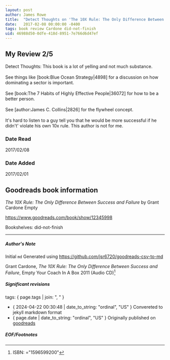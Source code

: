 ```yaml
---
layout: post
author: James Rowe
title:  "Detect Thoughts on 'The 10X Rule: The Only Difference Between Success and Failure'"
date:   2017-02-08 00:00:00 -0400
tags: book review Cardone did-not-finish
uid: 46988d50-0dfe-418d-8951-7e766d6d47ef
---
```


<!-- highly dependent on how you personally use jekyll templates, and how you want this to show up -->

## My Review 2/5

Detect Thoughts: This book is a lot of yelling and not much substance.<br/><br/>See things like [book:Blue Ocean Strategy|4898] for a discussion on how dominating a sector is important.<br/><br/>See [book:The 7 Habits of Highly Effective People|36072] for how to be a better person.<br/><br/>See [author:James C. Collins|2826] for the flywheel concept.<br/><br/>It's hard to listen to a guy tell you that he would be more successful if he didn't' violate his own 10x rule. This author is not for me.

### Date Read
2017/02/08

### Date Added
2017/02/01

## Goodreads book information

*The 10X Rule: The Only Difference Between Success and Failure* by Grant Cardone
Empty

https://www.goodreads.com/book/show/12345998

Bookshelves: did-not-finish

---

##### Author's Note

Initial `md` Generated using https://github.com/jsr6720/goodreads-csv-to-md

Grant Cardone, *The 10X Rule: The Only Difference Between Success and Failure*, Empty Your Coach In A Box 2011 (Audio CD)[^1]

##### Significant revisions

tags: { page.tags | join: ", " } <!-- todo move this somewhere -->

- { 2024-04-22 00:30:48 | date_to_string: "ordinal", "US" } Convereted to jekyll markdown format 
- { page.date | date_to_string: "ordinal", "US" } Originally published on [goodreads](https://www.goodreads.com)

##### EOF/Footnotes

[^1]: ISBN: ="1596599200"